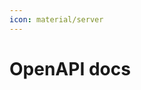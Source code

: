 ```yaml
---
icon: material/server
---
```


# OpenAPI docs

<swagger-ui src="./../rust-docs/cat-gateway-api.json"/>

